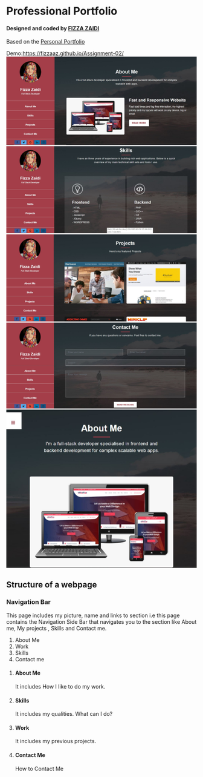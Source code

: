 <h1> Professional Portfolio </h1>
<h4>Designed and coded by <a href="https://github.com/fizzaaz">FIZZA ZAIDI</a></h4>
Based on the <a href="https://github.com/fizzaaz/Assignment-02"> Personal Portfolio</a>

Demo:https://fizzaaz.github.io/Assignment-02/
<br>
<img src="assets/images/ss1.JPG" alt="screenshot">
<br>
<img src="assets/images/ss2.JPG" alt="screenshot">
<br>
<img src="assets/images/ss3.JPG" alt="screenshot">
<br>
<img src="assets/images/ss4.JPG" alt="screenshot">
<br>
<img src="assets/images/ss5.JPG" alt="screenshot">
<h2>Structure of a webpage</h2>
<h3>Navigation Bar</h3>
<p> This page includes my picture, name and links to section i.e this page contains the Navigation Side Bar that navigates you to the section like About me, My projects , Skills and Contact me. </p>
<ol>
  <li>About Me </li>
  <li>Work</li>
  <li>Skills</li>
  <li>Contact me</li>
 </ol>
 <ol>
  <li><h4>About Me</h4>
  <p> It includes How I like to do my work. </p></li>
  <li><h4>Skills</h4>
  <p> It includes my qualities. What can I do?  </p></li>
  <li><h4>Work</h4>
  <p> It includes my previous projects.  </p></li>
 <li><h4>  <h4>Contact Me</h4>
  <p>How to Contact Me </p></li>
  
</ol>
